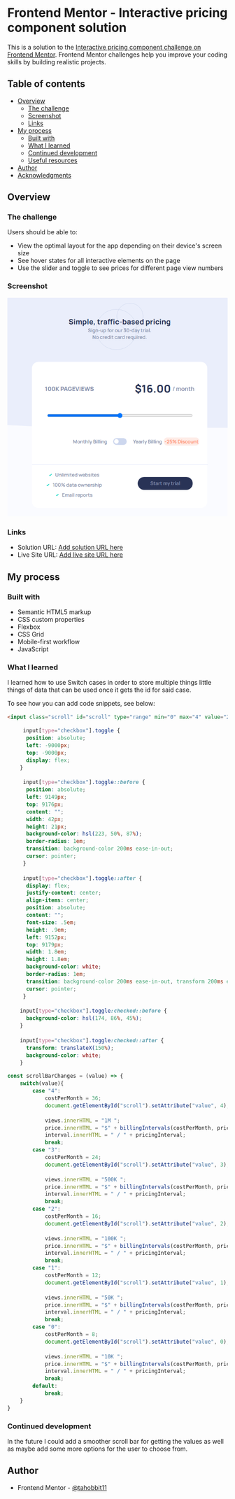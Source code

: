 # Frontend Mentor - Interactive pricing component solution

This is a solution to the [Interactive pricing component challenge on Frontend Mentor](https://www.frontendmentor.io/challenges/interactive-pricing-component-t0m8PIyY8). Frontend Mentor challenges help you improve your coding skills by building realistic projects. 

## Table of contents

- [Overview](#overview)
  - [The challenge](#the-challenge)
  - [Screenshot](#screenshot)
  - [Links](#links)
- [My process](#my-process)
  - [Built with](#built-with)
  - [What I learned](#what-i-learned)
  - [Continued development](#continued-development)
  - [Useful resources](#useful-resources)
- [Author](#author)
- [Acknowledgments](#acknowledgments)

## Overview

### The challenge

Users should be able to:

- View the optimal layout for the app depending on their device's screen size
- See hover states for all interactive elements on the page
- Use the slider and toggle to see prices for different page view numbers

### Screenshot

![](./images/Screenshot%202023-07-06%20153808.png)

### Links

- Solution URL: [Add solution URL here](https://your-solution-url.com)
- Live Site URL: [Add live site URL here](https://your-live-site-url.com)

## My process

### Built with

- Semantic HTML5 markup
- CSS custom properties
- Flexbox
- CSS Grid
- Mobile-first workflow
- JavaScript

### What I learned

I learned how to use Switch cases in order to store multiple things little things of data that can be used once it gets the id for said case.

To see how you can add code snippets, see below:

```html
<input class="scroll" id="scroll" type="range" min="0" max="4" value="2" checked="false">
```
```css
     input[type="checkbox"].toggle {
      position: absolute;
      left: -9000px;
      top: -9000px;
      display: flex;
    }

     input[type="checkbox"].toggle::before {
      position: absolute;
      left: 9149px;
      top: 9176px;
      content: "";
      width: 42px;
      height: 21px;
      background-color: hsl(223, 50%, 87%);
      border-radius: 1em;
      transition: background-color 200ms ease-in-out;
      cursor: pointer;
     }

     input[type="checkbox"].toggle::after {
      display: flex;
      justify-content: center;
      align-items: center;
      position: absolute;
      content: "";
      font-size: .5em;
      height: .9em;
      left: 9152px;
      top: 9179px;
      width: 1.8em;
      height: 1.8em;
      background-color: white;
      border-radius: 1em;
      transition: background-color 200ms ease-in-out, transform 200ms ease-in-out;
      cursor: pointer;
     }
    
    input[type="checkbox"].toggle:checked::before {
      background-color: hsl(174, 86%, 45%);
    }
    
    input[type="checkbox"].toggle:checked::after {
      transform: translateX(150%);
      background-color: white;
    }
```
```js
const scrollBarChanges = (value) => {
    switch(value){
        case "4":
            costPerMonth = 36;
            document.getElementById("scroll").setAttribute("value", 4);

            views.innerHTML = "1M ";
            price.innerHTML = "$" + billingIntervals(costPerMonth, pricingInterval).toFixed(2);
            interval.innerHTML = " / " + pricingInterval;
            break;
        case "3":
            costPerMonth = 24;
            document.getElementById("scroll").setAttribute("value", 3);

            views.innerHTML = "500K ";
            price.innerHTML = "$" + billingIntervals(costPerMonth, pricingInterval).toFixed(2);
            interval.innerHTML = " / " + pricingInterval;
            break;
        case "2":
            costPerMonth = 16;
            document.getElementById("scroll").setAttribute("value", 2);

            views.innerHTML = "100K ";
            price.innerHTML = "$" + billingIntervals(costPerMonth, pricingInterval).toFixed(2);
            interval.innerHTML = " / " + pricingInterval;
            break;
        case "1":
            costPerMonth = 12;
            document.getElementById("scroll").setAttribute("value", 1);

            views.innerHTML = "50K ";
            price.innerHTML = "$" + billingIntervals(costPerMonth, pricingInterval).toFixed(2);
            interval.innerHTML = " / " + pricingInterval;
            break;
        case "0":
            costPerMonth = 8;
            document.getElementById("scroll").setAttribute("value", 0);

            views.innerHTML = "10K ";
            price.innerHTML = "$" + billingIntervals(costPerMonth, pricingInterval).toFixed(2);
            interval.innerHTML = " / " + pricingInterval;
            break;
        default:
            break;            
    }
}
```

### Continued development

In the future I could add a smoother scroll bar for getting the values as well as maybe add some more options for the user to choose from.

## Author

- Frontend Mentor - [@tahobbit11](https://www.frontendmentor.io/profile/tahobbit11)

